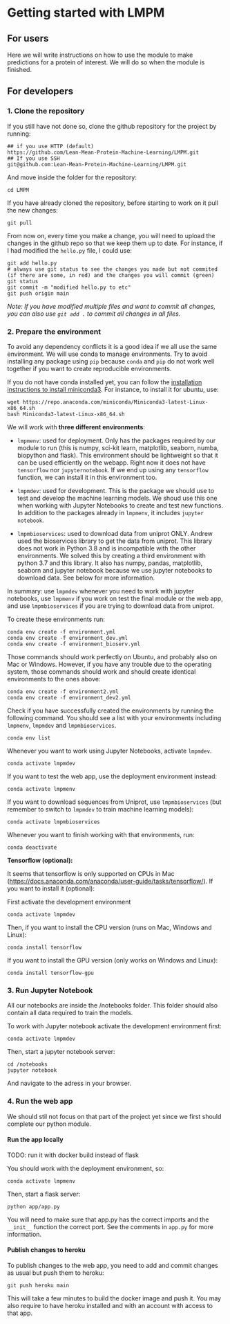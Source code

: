 # Getting started with LMPM

## For users

Here we will write instructions on how to use the module to make predictions for a protein of interest. We will do so when the module is finished.

## For developers

### 1. Clone the repository

If you still have not done so, clone the github repository for the project by running:

```
## if you use HTTP (default)
https://github.com/Lean-Mean-Protein-Machine-Learning/LMPM.git
## If you use SSH
git@github.com:Lean-Mean-Protein-Machine-Learning/LMPM.git
```

And move inside the folder for the repository:

```
cd LMPM
```

If you have already cloned the repository, before starting to work on it pull the new changes:

```
git pull
```

From now on, every time you make a change, you will need to upload the changes in the github repo so that we keep them up to date. For instance, if I had modified the `hello.py` file, I could use:

```
git add hello.py
# always use git status to see the changes you made but not commited (if there are some, in red) and the changes you will commit (green)
git status
git commit -m "modified hello.py to etc"
git push origin main
```

*Note: If you have modified multiple files and want to commit all changes, you can also use `git add .` to commit all changes in all files.*

### 2. Prepare the environment

To avoid any dependency conflicts it is a good idea if we all use the same environment. We will use conda to manage environments. Try to avoid installing any package using `pip` because `conda` and `pip` do not work well together if you want to create reproducible environments.

If you do not have conda installed yet, you can follow the [installation instructions to install miniconda3](https://conda.io/projects/conda/en/latest/user-guide/install/index.html). For instance, to install it for ubuntu, use:

```
wget https://repo.anaconda.com/miniconda/Miniconda3-latest-Linux-x86_64.sh
bash Miniconda3-latest-Linux-x86_64.sh
```

We will work with **three different environments**:

- `lmpmenv`: used for deployment. Only has the packages required by our module to run (this is numpy, sci-kit learn, matplotlib, seaborn, numba, biopython and flask). This environment should be lightweight so that it can be used efficiently on the webapp. Right now it does not have `tensorflow` nor `jupyternotebook`. If we end up using any `tensorflow` function, we can install it in this environment too.

- `lmpmdev`: used for development. This is the package we should use to test and develop the machine learning models. We shoud use this one when working with Jupyter Notebooks to create and test new functions. In addition to the packages already in `lmpmenv`, it includes `jupyter notebook`.

- `lmpmbioservices`: used to download data from uniprot ONLY. Andrew used the bioservices library to get the data from uniprot. This library does not work in Python 3.8 and is incompatible with the other environments. We solved this by creating a third environment with python 3.7 and this library. It also has numpy, pandas, matplotlib, seaborn and jupyter notebook because we use jupyter notebooks to download data. See below for more information.


In summary: use `lmpmdev` whenever you need to work with jupyter notebooks, use `lmpmenv` if you work on test the final module or the web app, and use `lmpmbioservices` if you are trying to download data from uniprot.

To create these environments run:

```
conda env create -f environment.yml 
conda env create -f environment_dev.yml
conda env create -f environment_bioserv.yml
```

Those commands should work perfectly on Ubuntu, and probably also on Mac or Windows. However, if you have any trouble due to the operating system, those commands should work and should create identical environments to the ones above:

```
conda env create -f environment2.yml
conda env create -f environment_dev2.yml
```

Check if you have successfully created the environments by running the following command. You should see a list with your environments including `lmpmenv`, `lmpmdev` and `lmpmbioservices`.

```
conda env list
```

Whenever you want to work using Jupyter Notebooks, activate `lmpmdev`.

```
conda activate lmpmdev
```

If you want to test the web app, use the deployment environment instead:

```
conda activate lmpmenv
```

If you want to download sequences from Uniprot, use `lmpmbioservices` (but remember to switch to `lmpmdev` to train machine learning models):

```
conda activate lmpmbioservices
``` 

Whenever you want to finish working with that environments, run:

```
conda deactivate
```

**Tensorflow (optional):**

It seems that tensorflow is only supported on CPUs in Mac (https://docs.anaconda.com/anaconda/user-guide/tasks/tensorflow/). If you want to install it (optional):

First activate the development environment

```
conda activate lmpmdev
```

Then, if you want to install the CPU version (runs on Mac, Windows and Linux):

```
conda install tensorflow
```

If you want to install the GPU version (only works on Windows and Linux):

```
conda install tensorflow-gpu
```


### 3. Run Jupyter Notebook

All our notebooks are inside the /notebooks folder. This folder should also contain all data required to train the models.

To work with Jupyter notebook activate the development environment first:

```
conda activate lmpmdev
```

Then, start a jupyter notebook server:

```
cd /notebooks
jupyter notebook
```

And navigate to the adress in your browser.

### 4. Run the web app

We should stil not focus on that part of the project yet since we first should complete our python module.

#### Run the app locally

TODO: run it with docker build instead of flask

You should work with the deployment environment, so:

```
conda activate lmpmenv
```

Then, start a flask server:

```
python app/app.py
```

You will need to make sure that app.py has the correct imports and the `__init__` function the correct port. See the comments in `app.py` for more information.

#### Publish changes to heroku

To publish changes to the web app, you need to add and commit changes as usual but push them to heroku:

```
git push heroku main
```

This will take a few minutes to build the docker image and push it. You may also require to have heroku installed and with an account with access to that app.
